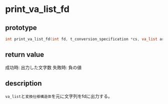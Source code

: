 # print_va_list_fd

## prototype

```c
int	print_va_list_fd(int fd, t_conversion_specification *cs, va_list args)
```

## return value

成功時: 出力した文字数
失敗時: 負の値

## description

`va_list`と`変換仕様構造体`を元に文字列をfdに出力する。
